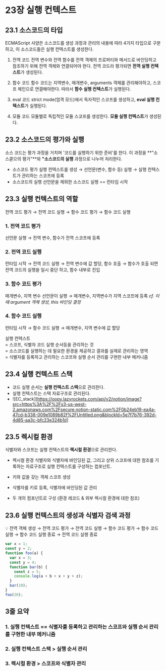 # 23장 실행 컨텍스트

## 23.1 소스코드의 타입

ECMAScript 사양은 소스코드를 생성 과정과 관리의 내용에 따라 4가지 타입으로 구분하고, 이 소스코드들은 실행 컨텍스트를 생성한다.

1. 전역 코드
   전역 변수와 전역 함수를 전역 객체의 프로퍼티와 메서드로 바인딩하고 참조하기 위해 전역 객체와 연결되어야 한다. 전역 코드라 평가되면 **전역 실행 컨텍스트**가 생성된다.

2. 함수 코드
   함수 코드는 지역변수, 매개변수, arguments 객체를 관리해야하고, 스코프 체인으로 연결해야한다. 따라서 **함수 실행 컨텍스트**가 실행된다.

3. eval 코드
   strict mode(엄격 모드)에서 독자적인 스코프를 생성하고, **eval 실행 컨텍스트**가 실행된다.

4. 모듈 코드
   모듈별로 독립적인 모듈 스코프를 생성한다. **모듈 실행 컨텍스트**가 생성된다.
   <br/>

## 23.2 소스코드의 평가와 실행

소스 코드는 평가 과정을 거치며 '코드를 실행하기 위한 준비'를 한다.
이 과정을 **"소스콛으의 평가"**와 **"소스코드의 실행** 과정으로 나누어 처리한다.
<br/>

- 소스코드 평가
  실행 컨텍스트를 생성 → 선언문(변수, 함수 등) 실행 → 실행 컨텍스트가 관리하는 스코프에 등록
- 소스코드의 실행
  선언문을 제외한 소스코드 실행 == 런타임 시작

## 23.3 실행 컨텍스트의 역할

전역 코드 평가 → 전역 코드 실행 → 함수 코드 평가 → 함수 코드 실행

### 1. 전역 코드 평가

선언문 실행 → 전역 변수, 함수가 전역 스코프에 등록

### 2. 전역 코드 실행

런타임 시작 → 전역 코드 실행 → 전역 변수에 값 할당, 함수 호출 → 함수가 호출 되면 전역 코드의 실행을 일시 중단 하고, 함수 내부로 진입

### 3. 함수 코드 평가

매개변수, 지역 변수 선언문이 실행 → 매개변수, 지역변수가 지역 스코프에 등록
_cf. 이때 argument 객체 생성, this 바인딩 결정_

### 4. 함수 코드 실행

런타임 시작 → 함수 코드 실행 → 매개변수, 지역 변수에 값 할당<br/>

실행 컨텍스트<br/>
= 스코프, 식별자 코드 실행 순서등을 관리하는 것 <br/>
= 소스코드를 실행하는 데 필요한 환경을 제공하고 결과를 실제로 관리하는 영역<br/>
= 식별자를 등록하고 관리하는 스코프와 실행 순서 관리를 구현한 내부 메커니즘<br/>

## 23.4 실행 컨텍스트 스택

- 코드 실행 순서는 **실행 컨텍스트 스택**으로 관리한다.
- 실행 컨텍스트는 스택 자료구조로 관리된다.
- ![EC_stack][https://oopy.lazyrockets.com/api/v2/notion/image?src=https%3A%2F%2Fs3-us-west-2.amazonaws.com%2Fsecure.notion-static.com%2F0b24eb19-ea4a-47cd-b338-009e1089b82f%2FUntitled.png&blockId=5e7f7b76-392d-4d85-aa3c-bfc23e324b1d]

## 23.5 렉시컬 환경

식별자와 스코프는 실행 컨텍스트의 **렉시컬 환경**으로 관리한다.

- 렉시컬 환경
  식별자와 식별자에 바인딩된 값, 그리고 상위 스코프에 대한 참조를 기록하는 자료구조로 실행 컨텍스트를 구성하는 컴포넌트.
  <br/>

- 키와 값을 갖는 객체 스코프 생성
- 식별자를 키로 등록, 식별자에 바인딩된 값 관리
- 두 개의 컴포넌트로 구성 (환경 레코드 & 외부 렉시컬 환경에 대한 참조)

## 23.6 실행 컨텍스트의 생성과 식별자 검색 과정

💡 전역 객체 생성 → 전역 코드 평가 → 전역 코드 실행 → 함수 코드 평가 → 함수 코드 실행 → 함수 코드 실행 종료 → 전역 코드 실행 종료
<br/>

```javascript
var x = 1;
const y = 2;
function foo(a) {
  var x = 3;
  const y = 4;
  function bar(b) {
    const z = 5;
    console.log(a + b + x + y + z);
  }
  bar(10);
}
foo(20);
```

## 3줄 요약

### 1. 실행 컨텍스트 == 식별자를 등록하고 관리하는 스코프와 실행 순서 관리를 구현한 내부 메커니즘

### 2. 실행 컨텍스트 스택 > 실행 순서 관리

### 3. 렉시컬 환경 > 스코프와 식별자 관리
